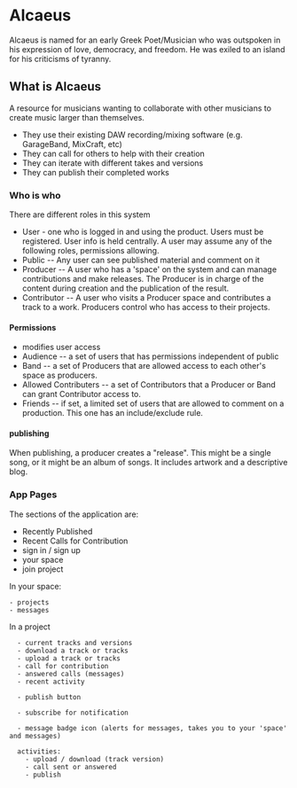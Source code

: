 
# Alcaeus

Alcaeus is named for an early Greek Poet/Musician who was outspoken
in his expression of love, democracy, and freedom.
He was exiled to an island for his criticisms of tyranny.

## What is Alcaeus

A resource for musicians wanting to collaborate with other musicians
to create music larger than themselves.

- They use their existing DAW recording/mixing software
(e.g. GarageBand, MixCraft, etc)
- They can call for others to help with their creation
- They can iterate with different takes and versions
- They can publish their completed works

### Who is who

There are different roles in this system

- User - one who is logged in and using the product.  Users must
  be registered.  User info is held centrally.  A user may
  assume any of the following roles, permissions allowing.
- Public -- Any user can see published material and comment on it
- Producer -- A user who has a 'space' on the system and can manage
contributions and make releases.  The Producer is in charge of the
content during creation and the publication of the result.
- Contributor -- A user who visits a Producer space and contributes a track
to a work.  Producers control who has access to their projects.

#### Permissions
- modifies user access
 - Audience -- a set of users that has permissions independent of public
 - Band -- a set of Producers that are allowed access to each other's
space as producers.
- Allowed Contributers -- a set of Contributors that a Producer or Band can grant Contributor
access to. 
- Friends -- if set, a limited set of users that are allowed to comment
on a production.  This one has an include/exclude rule.

#### publishing
When publishing, a producer creates a "release".  This might be a single song,
or it might be an album of songs.
It includes artwork and a descriptive blog.

### App Pages
The sections of the application are:

- Recently Published
- Recent Calls for Contribution
- sign in / sign up
- your space
- join project

In your space:

    - projects
    - messages

In a project

      - current tracks and versions
      - download a track or tracks
      - upload a track or tracks  
      - call for contribution
      - answered calls (messages)
      - recent activity
      
      - publish button
      
      - subscribe for notification
      
      - message badge icon (alerts for messages, takes you to your 'space' and messages)
      
      activities:
        - upload / download (track version)
        - call sent or answered
        - publish 

